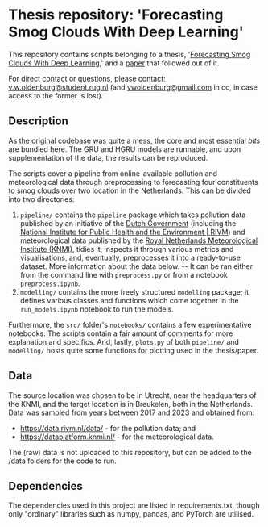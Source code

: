 # Thesis repository: 'Forecasting Smog Clouds With Deep Learning'

This repository contains scripts belonging to a thesis, '[Forecasting Smog Clouds With Deep Learning](https://fse.studenttheses.ub.rug.nl/32424/1/bAI2024OldenburgVW.pdf.pdf),' and a [paper](https://openreview.net/forum?id=UQa2PEVHMF) that followed out of it.

For direct contact or questions, please contact: [v.w.oldenburg@student.rug.nl](mailto:v.w.oldenburg@student.rug.nl) (and [vwoldenburg@gmail.com](mailto:vwoldenburg@gmail.com) in cc, in case access to the former is lost).

## Description

As the original codebase was quite a mess, the core and most essential *bits* are bundled here. The GRU and HGRU models are runnable, and upon supplementation of the data, the results can be reproduced.

The scripts cover a pipeline from online-available pollution and meteorological data through preprocessing to forecasting four constituents to smog clouds over two location in the Netherlands. This can be divided into two directories:
1. ``pipeline/`` contains the ``pipeline`` package which takes pollution data published by an initiative of the [Dutch Government](https://www.rijksoverheid.nl/) (including the [National Institute for Public Health and the Environment | RIVM](https://www.rivm.nl/en)) and meteorological data published by the [Royal Netherlands Meteorological Institute (KNMI)](https://www.knmi.nl/over-het-knmi/about), tidies it, inspects it through various metrics and visualisations, and, eventually, preprocesses it into a ready-to-use dataset. More information about the data below. -- It can be ran either from the command line with ``preprocess.py`` or from a notebook ``preprocess.ipynb``.
2. ``modelling/`` contains the more freely structured ``modelling`` package; it defines various classes and functions which come together in the ``run_models.ipynb`` notebook to run the models.

Furthermore, the ``src/`` folder's ``notebooks/`` contains a few experimentative notebooks. The scripts contain a fair amount of comments for more explanation and specifics. And, lastly, ``plots.py`` of both ``pipeline/`` and ``modelling/`` hosts quite some functions for plotting used in the thesis/paper.

## Data

The source location was chosen to be in Utrecht, near the headquarters of the KNMI, and the target location is in Breukelen, both in the Netherlands. Data was sampled from years between 2017 and 2023 and obtained from:
- https://data.rivm.nl/data/ - for the pollution data; and
- https://dataplatform.knmi.nl/ - for the meteorological data.

The (raw) data is not uploaded to this repository, but can be added to the /data folders for the code to run.

## Dependencies

The dependencies used in this project are listed in requirements.txt, though only "ordinary" libraries such as numpy, pandas, and PyTorch are utilised. 